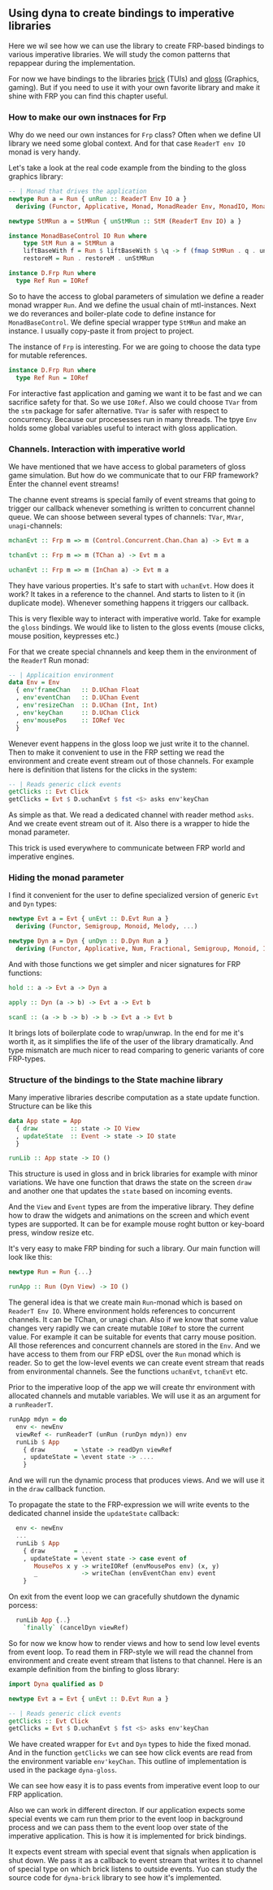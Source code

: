## Using dyna to create bindings to imperative libraries

Here we wil see how we can use the library to create FRP-based 
bindings to various imperative libraries. We will study the 
comon patterns that repappear during the implementation.

For now we have bindings to the libraries [brick]() (TUIs) and [gloss]() (Graphics, gaming).
But if you need to use it with your own favorite library and make it shine with FRP
you can find this chapter useful.


### How to make our own instnaces for Frp

Why do we need our own instances for `Frp` class? Often when we define UI library
we need some global context. And for that case `ReaderT env IO` monad is very handy.

Let's take a look at the real code example from the binding to the gloss graphics
library:

```haskell
-- | Monad that drives the application
newtype Run a = Run { unRun :: ReaderT Env IO a }
  deriving (Functor, Applicative, Monad, MonadReader Env, MonadIO, MonadBase IO, MonadRandom)

newtype StMRun a = StMRun { unStMRun :: StM (ReaderT Env IO) a }

instance MonadBaseControl IO Run where
    type StM Run a = StMRun a
    liftBaseWith f = Run $ liftBaseWith $ \q -> f (fmap StMRun . q . unRun)
    restoreM = Run . restoreM . unStMRun

instance D.Frp Run where
  type Ref Run = IORef
```

So to have the access to global parameters of simulation we define
a reader monad wrapper `Run`. And we define the usual chain of mtl-instances.
Next we do reverances and boiler-plate code to define instance for `MonadBaseControl`.
We define special wrapper type `StMRun` and make an instance. 
I usually copy-paste it from project to project.

The instance of `Frp` is interesting. For we are going to choose 
the data type for mutable references.

```haskell
instance D.Frp Run where
  type Ref Run = IORef
```

For interactive fast application and gaming we want it to be fast and we can sacrifice safety for that. So we use `IORef`.
Also we could choose `TVar` from the `stm` package for safer alternative.
`TVar` is safer with respect to concurrency. Because our procesesses run in many threads.
The tpye `Env` holds some global variables useful to interact with gloss application.


### Channels. Interaction with imperative world

We have mentioned that we have access to global parameters of gloss game simulation.
But how do we communicate that to our FRP framework? Enter the channel event streams!

The channe event streams is special family of event streams that going to 
trigger our callback whenever something is written to concurrent channel queue. 
We can shoose between several types of channels: `TVar`, `MVar`, `unagi`-channels:

```haskell
mchanEvt :: Frp m => m (Control.Concurrent.Chan.Chan a) -> Evt m a

tchanEvt :: Frp m => m (TChan a) -> Evt m a

uchanEvt :: Frp m => m (InChan a) -> Evt m a
```

They have various properties. It's safe to start with `uchanEvt`.
How does it work? It takes in a reference to the channel. And starts to listen to it
(in duplicate mode). Whenever something happens it triggers our callback.

This is very flexible way to interact with imperative world. 
Take for example the `gloss` bindings. We would like to listen to the gloss events (mouse clicks,
mouse position, keypresses etc.)

For that we create special chnannels and keep them in the environment of the `ReaderT` Run monad:

```haskell
-- | Applicaition environment
data Env = Env
  { env'frameChan   :: D.UChan Float
  , env'eventChan   :: D.UChan Event
  , env'resizeChan  :: D.UChan (Int, Int)
  , env'keyChan     :: D.UChan Click
  , env'mousePos    :: IORef Vec
  }
```

Wenever event happens in the gloss loop we just write it to the channel.
Then to make it convenient to use in the FRP setting we read the environment
and create event stream out of those channels. For example here is definition
that listens for the clicks in the system:

```haskell
-- | Reads generic click events
getClicks :: Evt Click
getClicks = Evt $ D.uchanEvt $ fst <$> asks env'keyChan
```

As simple as that. We read a dedicated channel with reader method `asks`.
And we create event stream out of it. Also there is a wrapper to hide the monad parameter.

This trick is used everywhere to communicate between FRP world and imperative engines.

### Hiding the monad parameter

I find it convenient for the user to define specialized version of generic
`Evt` and `Dyn` types:

```haskell
newtype Evt a = Evt { unEvt :: D.Evt Run a }
  deriving (Functor, Semigroup, Monoid, Melody, ...)

newtype Dyn a = Dyn { unDyn :: D.Dyn Run a }
  deriving (Functor, Applicative, Num, Fractional, Semigroup, Monoid, IsString,...)
```

And with those functions we get simpler and nicer signatures for
FRP functions:

```haskell
hold :: a -> Evt a -> Dyn a

apply :: Dyn (a -> b) -> Evt a -> Evt b

scanE :: (a -> b -> b) -> b -> Evt a -> Evt b
```

It brings lots of boilerplate code to wrap/unwrap. In the end
for me it's worth it, as it simplifies the life of the user of the library
dramatically. And type mismatch are much nicer to read comparing
to generic variants of core FRP-types.

### Structure of the bindings to the State machine library

Many imperative libraries describe computation
as a state update function. Structure can be like this

```haskell
data App state = App
  { draw         :: state -> IO View
  , updateState  :: Event -> state -> IO state
  }

runLib :: App state -> IO ()
```

This structure is used in gloss and in brick libraries for example
with minor variations. We have one function that draws 
the state on the screen `draw` and another one that updates 
the `state` based on incoming events.

And the `View` and `Event` types are from the imperative library.
They define how to draw the widgets and animations on the screen
and which event types are supported. It can be for example
mouse roght button or key-board press, window resize etc.

It's very easy to make FRP binding for such a library. 
Our main function will look like this:

```haskell
newtype Run = Run {...}

runApp :: Run (Dyn View) -> IO ()
```

The general idea is that we create main `Run`-monad which
is based on `ReaderT Env IO`.  Where environment holds
references to concurrent channels. It can be TChan, or unagi chan.
Also if we know that some value changes very rapidly we can 
create mutable `IORef` to store the current value. For example
it can be suitable for events that carry mouse position. 
All those references and concurrent channels are stored in the `Env`.
And we have access to them from our FRP eDSL over the `Run`
monad which is reader. So to get the low-level events
we can create event stream that reads from environmental channels.
See the functions `uchanEvt`, `tchanEvt` etc.


Prior to the imperative loop of the app we will create 
thr environment with allocated channels and mutable variables.
We will use it as an argument for a `runReaderT`.

```haskell
runApp mdyn = do
  env <- newEnv
  viewRef <- runReaderT (unRun (runDyn mdyn)) env
  runLib $ App
    { draw        = \state -> readDyn viewRef
    , updateState = \event state -> ....
    }
```

And we will run the dynamic process that produces views. 
And we will use it in the `draw` callback function.

To propagate the state to the FRP-expression we
will write events to the dedicated channel inside
the `updateState` callback:

```haskell
  env <- newEnv
  ...
  runLib $ App
    { draw        = ...
    , updateState = \event state -> case event of
       MousePos x y -> writeIORef (envMousePos env) (x, y)
       _            -> writeChan (envEventChan env) event
    }
```


On exit from the event loop we can gracefully shutdown the dynamic porcess:

```haskell
  runLib App {..}
    `finally` (cancelDyn viewRef)
```

So for now we know how to render views and how to send
low level events from event loop. To read them in FRP-style
we will read the channel from environment and create 
event stream that listens to that channel.
Here is an example definition from the binfing to gloss library:

```haskell
import Dyna qualified as D

newtype Evt a = Evt { unEvt :: D.Evt Run a }

-- | Reads generic click events
getClicks :: Evt Click
getClicks = Evt $ D.uchanEvt $ fst <$> asks env'keyChan
```

We have created wrapper for `Evt` and `Dyn` types to hide the fixed monad.
And in the function `getClicks` we can see how click events
are read from the environment variable `env'keyChan`.
This outline of implementation is used in the package `dyna-gloss`.

We can see how easy it is to pass events from imperative event loop
to our FRP application. 

Also we can work in different directon. 
If our application expects some special events
we cam run them prior to the event loop in background
process and we can pass them to the event loop over state of 
the imperative application. This is how it is implemented for brick bindings.

It expects event stream with special event that signals when application is 
shut down. We pass it as a callback to event stream that writes it
to channel of special type on which brick listens to outside events.
Yuo can study the source code for `dyna-brick` library to see how it's 
implemented.

